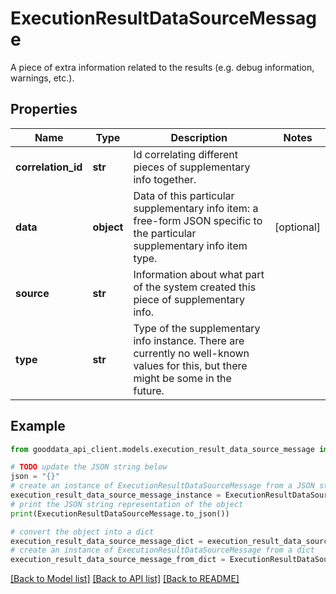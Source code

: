 # ExecutionResultDataSourceMessage

A piece of extra information related to the results (e.g. debug information, warnings, etc.).

## Properties

Name | Type | Description | Notes
------------ | ------------- | ------------- | -------------
**correlation_id** | **str** | Id correlating different pieces of supplementary info together. | 
**data** | **object** | Data of this particular supplementary info item: a free-form JSON specific to the particular supplementary info item type. | [optional] 
**source** | **str** | Information about what part of the system created this piece of supplementary info. | 
**type** | **str** | Type of the supplementary info instance. There are currently no well-known values for this, but there might be some in the future. | 

## Example

```python
from gooddata_api_client.models.execution_result_data_source_message import ExecutionResultDataSourceMessage

# TODO update the JSON string below
json = "{}"
# create an instance of ExecutionResultDataSourceMessage from a JSON string
execution_result_data_source_message_instance = ExecutionResultDataSourceMessage.from_json(json)
# print the JSON string representation of the object
print(ExecutionResultDataSourceMessage.to_json())

# convert the object into a dict
execution_result_data_source_message_dict = execution_result_data_source_message_instance.to_dict()
# create an instance of ExecutionResultDataSourceMessage from a dict
execution_result_data_source_message_from_dict = ExecutionResultDataSourceMessage.from_dict(execution_result_data_source_message_dict)
```
[[Back to Model list]](../README.md#documentation-for-models) [[Back to API list]](../README.md#documentation-for-api-endpoints) [[Back to README]](../README.md)


